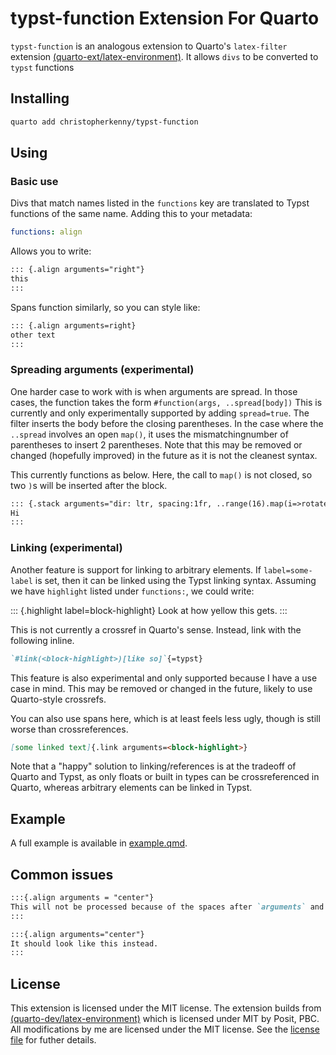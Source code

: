 # typst-function Extension For Quarto

`typst-function` is an analogous extension to Quarto's `latex-filter` extension [(quarto-ext/latex-environment)](https://github.com/quarto-ext/latex-environment).
It allows `divs` to be converted to `typst` functions

## Installing

```bash
quarto add christopherkenny/typst-function
```

## Using

### Basic use
Divs that match names listed in the `functions` key are translated to Typst functions of the same name.
Adding this to your metadata:

```yaml
functions: align
```

Allows you to write:

```md
::: {.align arguments="right"}
this
:::
```

Spans function similarly, so you can style like:

```md
::: {.align arguments=right}
other text
:::
```

### Spreading arguments (experimental)

One harder case to work with is when arguments are spread.
In those cases, the function takes the form `#function(args, ..spread[body])`
This is currently and only experimentally supported by adding `spread=true`.
The filter inserts the body before the closing parentheses. In the case where the `..spread` involves an open `map()`, it uses the mismatchingnumber of parentheses to insert 2 parentheses.
Note that this may be removed or changed (hopefully improved) in the future as it is not the cleanest syntax.

This currently functions as below.
Here, the call to `map()` is not closed, so two `)`s will be inserted after the block.

```md
::: {.stack arguments="dir: ltr, spacing:1fr, ..range(16).map(i=>rotate(24deg*i)" spread=true}
Hi
:::
```

### Linking (experimental)

Another feature is support for linking to arbitrary elements.
If `label=some-label` is set, then it can be linked using the Typst linking syntax.
Assuming we have `highlight` listed under `functions:`, we could write:

::: {.highlight label=block-highlight}
Look at how yellow this gets.
:::

This is not currently a crossref in Quarto's sense.
Instead, link with the following inline.

```md
`#link(<block-highlight>)[like so]`{=typst}
```

This feature is also experimental and only supported because I have a use case in mind.
This may be removed or changed in the future, likely to use Quarto-style crossrefs.

You can also use spans here, which is at least feels less ugly, though is still worse than crossreferences.

```md
[some linked text]{.link arguments=<block-highlight>}
```

Note that a "happy" solution to linking/references is at the tradeoff of Quarto and Typst, as only floats or built in types can be crossreferenced in Quarto, whereas arbitrary elements can be linked in Typst.

## Example

A full example is available in [example.qmd](example.qmd).

## Common issues

```md
:::{.align arguments = "center"}
This will not be processed because of the spaces after `arguments` and the `=` sign.
:::

:::{.align arguments="center"}
It should look like this instead.
:::
```

## License

This extension is licensed under the MIT license.
The extension builds from [(quarto-dev/latex-environment)](https://github.com/quarto-ext/latex-environment) which is licensed under MIT by Posit, PBC.
All modifications by me are licensed under the MIT license.
See the [license file](LICENSE) for futher details.

